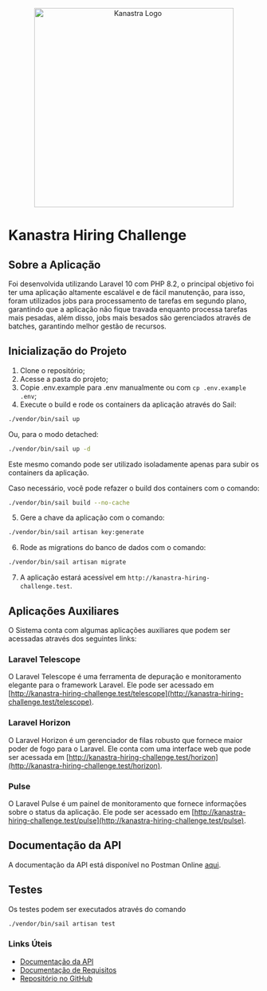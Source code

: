 <p align="center">
  <img src="https://framerusercontent.com/images/f0btmN2GtVDhwuoOUM5xAjorM.png" width="400" alt="Kanastra Logo"></a>
</p>

# Kanastra Hiring Challenge

## Sobre a Aplicação

Foi desenvolvida utilizando Laravel 10 com PHP 8.2, o principal objetivo foi ter uma aplicação altamente escalável e de fácil manutenção, para isso, foram utilizados jobs para processamento de tarefas em segundo plano, garantindo que a aplicação não fique travada enquanto processa tarefas mais pesadas, além disso, jobs mais besados são gerenciados através de batches, garantindo melhor gestão de recursos.

## Inicialização do Projeto

1. Clone o repositório;
2. Acesse a pasta do projeto;
3. Copie .env.example para .env manualmente ou com `cp .env.example .env`;
4. Execute o build e rode os containers da aplicação através do Sail:

```bash
./vendor/bin/sail up
```

Ou, para o modo detached:

```bash
./vendor/bin/sail up -d
```


Este mesmo comando pode ser utilizado isoladamente apenas para subir os containers da aplicação.


Caso necessário, você pode refazer o build dos containers com o comando:

```bash
./vendor/bin/sail build --no-cache
```

5. Gere a chave da aplicação com o comando:

```bash
./vendor/bin/sail artisan key:generate
```

6. Rode as migrations do banco de dados com o comando:

```bash
./vendor/bin/sail artisan migrate
```

7. A aplicação estará acessível em `http://kanastra-hiring-challenge.test`.

## Aplicações Auxiliares

O Sistema conta com algumas aplicações auxiliares que podem ser acessadas através dos seguintes links:

### Laravel Telescope

O Laravel Telescope é uma ferramenta de depuração e monitoramento elegante para o framework Laravel. Ele pode ser acessado em [http://kanastra-hiring-challenge.test/telescope](http://kanastra-hiring-challenge.test/telescope).

### Laravel Horizon

O Laravel Horizon é um gerenciador de filas robusto que fornece maior poder de fogo para o Laravel. Ele conta com uma interface web que pode ser acessada em [http://kanastra-hiring-challenge.test/horizon](http://kanastra-hiring-challenge.test/horizon).

### Pulse

O Laravel Pulse é um painel de monitoramento que fornece informações sobre o status da aplicação. Ele pode ser acessado em [http://kanastra-hiring-challenge.test/pulse](http://kanastra-hiring-challenge.test/pulse).


## Documentação da API

A documentação da API está disponível no Postman Online [aqui](https://documenter.getpostman.com/view/3768689/2sA3kPq4gx#959285fe-a181-4320-8482-0f2b5258224d).

## Testes

Os testes podem ser executados através do comando

```bash
./vendor/bin/sail artisan test
```

### Links Úteis

* [Documentação da API](https://documenter.getpostman.com/view/3768689/2sA3kPq4gx#959285fe-a181-4320-8482-0f2b5258224d)
* [Documentação de Requisitos](https://kanastra.notion.site/Hiring-Challenge-Soft-Engineers-Backend-Take-Home-65cd4195a1ff42f68ff446f8859d2d7f#28f7f34ac79145e383e01f9c510fd133)
* [Repositório no GitHub](https://github.com/IsraelPinheiro/kanastra-hiring-challenge)